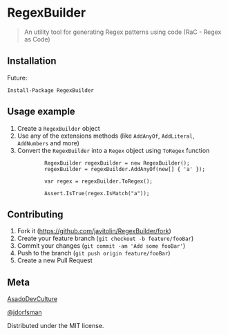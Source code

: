 # RegexBuilder
> An utility tool for generating Regex patterns using code (RaC - Regex as Code)

## Installation
Future: 
```
Install-Package RegexBuilder
```

## Usage example
1. Create a `RegexBuilder` object
2. Use any of the extensions methods (like `AddAnyOf`, `AddLiteral`, `AddNumbers` and more)
3. Convert the `RegexBuilder` into a `Regex` object using `ToRegex` function

```
            RegexBuilder regexBuilder = new RegexBuilder();
            regexBuilder = regexBuilder.AddAnyOf(new[] { 'a' });

            var regex = regexBuilder.ToRegex();

            Assert.IsTrue(regex.IsMatch("a"));
```

## Contributing
1. Fork it (<https://github.com/javitolin/RegexBuilder/fork>)
2. Create your feature branch (`git checkout -b feature/fooBar`)
3. Commit your changes (`git commit -am 'Add some fooBar'`)
4. Push to the branch (`git push origin feature/fooBar`)
5. Create a new Pull Request

## Meta

[AsadoDevCulture](https://AsadoDevCulture.com) 

[@jdorfsman](https://twitter.com/jdorfsman)

Distributed under the MIT license.